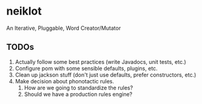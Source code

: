 # neiklot
An Iterative, Pluggable, Word Creator/Mutator

## TODOs

1. Actually follow some best practices (write Javadocs, unit tests, etc.)
2. Configure pom with some sensible defaults, plugins, etc.
3. Clean up jackson stuff (don't just use defaults, prefer constructors, etc.)
4. Make decision about phonotactic rules.
   1. How are we going to standardize the rules?
   2. Should we have a production rules engine?
